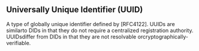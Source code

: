 ## Universally Unique Identifier (UUID)

A type of globally unique identifier defined by [RFC4122]. UUIDs are similarto DIDs in that they do not require a centralized registration authority. UUIDsdiffer from DIDs in that they are not resolvable orcryptographically-verifiable.

